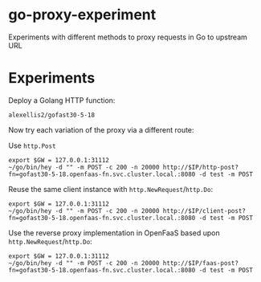 # go-proxy-experiment
Experiments with different methods to proxy requests in Go to upstream URL

# Experiments

Deploy a Golang HTTP function: 

`alexellis2/gofast30-5-18`


Now try each variation of the proxy via a different route:

Use `http.Post`

```
export $GW = 127.0.0.1:31112
~/go/bin/hey -d "" -m POST -c 200 -n 20000 http://$IP/http-post?fn=gofast30-5-18.openfaas-fn.svc.cluster.local.:8080 -d test -m POST
```

Reuse the same client instance with `http.NewRequest`/`http.Do`:

```
export $GW = 127.0.0.1:31112
~/go/bin/hey -d "" -m POST -c 200 -n 20000 http://$IP/client-post?fn=gofast30-5-18.openfaas-fn.svc.cluster.local.:8080 -d test -m POST
```

Use the reverse proxy implementation in OpenFaaS based upon `http.NewRequest`/`http.Do`:

```
export $GW = 127.0.0.1:31112
~/go/bin/hey -d "" -m POST -c 200 -n 20000 http://$IP/faas-post?fn=gofast30-5-18.openfaas-fn.svc.cluster.local.:8080 -d test -m POST
```

